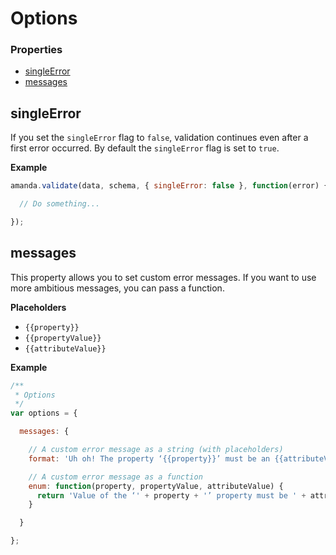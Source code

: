 # Options

### Properties

* [singleError](#singleError)
* [messages](#messages)

## singleError

If you set the `singleError` flag to `false`, validation continues even after a first error occurred. By default the `singleError` flag is set to `true`.

**Example**

```javascript
amanda.validate(data, schema, { singleError: false }, function(error) {

  // Do something...

});
```

## messages

This property allows you to set custom error messages. If you want to use more ambitious messages, you can pass a function.

**Placeholders**

* `{{property}}`
* `{{propertyValue}}`
* `{{attributeValue}}`

**Example**

```javascript
/**
 * Options
 */
var options = {

  messages: {

    // A custom error message as a string (with placeholders)
    format: 'Uh oh! The property ‘{{property}}’ must be an {{attributeValue}}. Well, ‘{{propertyValue}}’ doesn't look like an email. ' // Uh oh! Param ‘email’ must be an email.

    // A custom error message as a function
    enum: function(property, propertyValue, attributeValue) {
      return 'Value of the ‘' + property + '’ property must be ' + attributeValue.join(' or ') + '.'; // A value of the ‘sex’ property must be male or female.
    }

  }

};
```